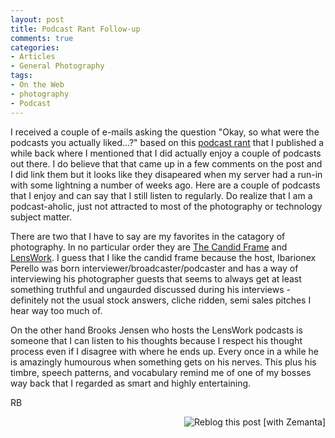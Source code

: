 ```yaml
---
layout: post
title: Podcast Rant Follow-up
comments: true
categories:
- Articles
- General Photography
tags:
- On the Web
- photography
- Podcast
---
```

I received a couple of e-mails asking the question "Okay, so what were the podcasts you actually liked...?" based on this <a href="http://photo.rwboyer.com/2008/09/podcast-rant/">podcast rant</a> that I published a while back where I mentioned that I did actually enjoy a couple of podcasts out there. I do believe that that came up in a few comments on the post and I did link them but it looks like they disapeared when my server had a run-in with some lightning a number of weeks ago. Here are a couple of podcasts that I enjoy and can say that I still listen to regularly. Do realize that I am a podcast-aholic, just not attracted to most of the photography or technology subject matter.

<!--more-->There are two that I have to say are my favorites in the catagory of photography. In no particular order they are <a href="http://thecandidframe.blogspot.com/">The Candid Frame</a> and <a href="http://www.lenswork.com/lwpod.htm">LensWork</a>. I guess that I like the candid frame because the host, Ibarionex Perello was born interviewer/broadcaster/podcaster and has a way of interviewing his photographer guests that seems to always get at least something truthful and ungaurded discussed during his interviews - definitely not the usual stock answers, cliche ridden, semi sales pitches I hear way too much of.

On the other hand Brooks Jensen who hosts the LensWork podcasts is someone that I can listen to his thoughts because I respect his thought process even if I disagree with where he ends up. Every once in a while he is amazingly humourous when something gets on his nerves. This plus his timbre, speech patterns, and vocabulary remind me of one of my bosses way back that I regarded as smart and highly entertaining.

RB
<div class="zemanta-pixie" style="margin-top: 10px; height: 15px;"><a class="zemanta-pixie-a" title="Zemified by Zemanta" href="http://reblog.zemanta.com/zemified/593837be-4f9c-46e7-bb71-fa2e8a3cccfb/"><img class="zemanta-pixie-img" style="border: medium none ; float: right;" src="http://img.zemanta.com/reblog_e.png?x-id=593837be-4f9c-46e7-bb71-fa2e8a3cccfb" alt="Reblog this post [with Zemanta]" /></a></div>